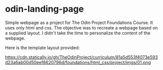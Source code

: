 # odin-landing-page
Simple webpage as a project for The Odin Project Foundations Course. It uses only html and css. The objective was to recreate a webpage based on a supplied layout. I didn't take the time to personalize the content of the webpage.

Here is the template layout provided:

https://cdn.statically.io/gh/TheOdinProject/curriculum/81a5d553f4073e593d23a6ab00d50eef8620796d/foundations/html_css/project/imgs/01.png

